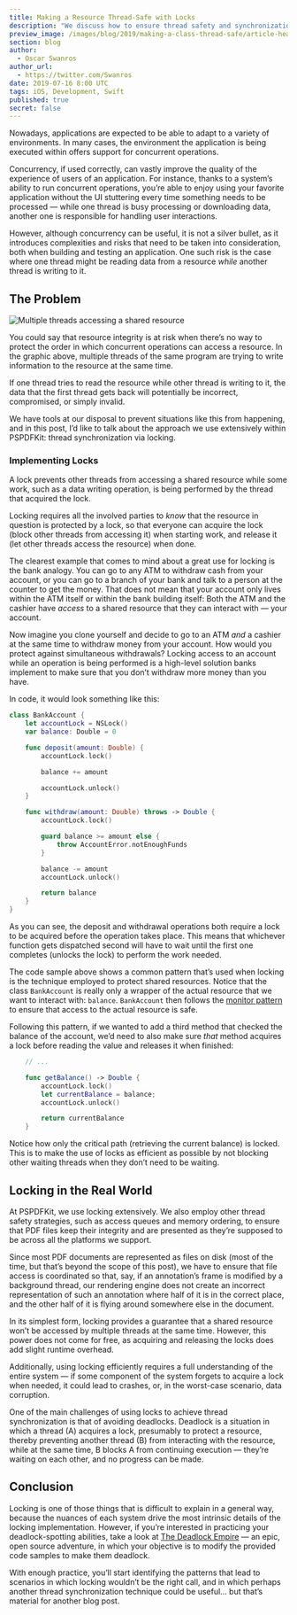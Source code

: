 ```yaml
---
title: Making a Resource Thread-Safe with Locks
description: "We discuss how to ensure thread safety and synchronization via locking."
preview_image: /images/blog/2019/making-a-class-thread-safe/article-header.png
section: blog
author:
  - Oscar Swanros
author_url:
  - https://twitter.com/Swanros
date: 2019-07-16 8:00 UTC
tags: iOS, Development, Swift
published: true
secret: false
---
```


Nowadays, applications are expected to be able to adapt to a variety of environments. In many cases, the environment the application is being executed within offers support for concurrent operations.

Concurrency, if used correctly, can vastly improve the quality of the experience of users of an application. For instance, thanks to a system’s ability to run concurrent operations, you’re able to enjoy using your favorite application without the UI stuttering every time something needs to be processed — while one thread is busy processing or downloading data, another one is responsible for handling user interactions.

However, although concurrency can be useful, it is not a silver bullet, as it introduces complexities and risks that need to be taken into consideration, both when building and testing an application. One such risk is the case where one thread might be reading data from a resource _while_ another thread is writing to it.

## The Problem

![Multiple threads accessing a shared resource](/images/blog/2019/making-a-class-thread-safe/shared-resource.png)

You could say that resource integrity is at risk when there’s no way to protect the order in which concurrent operations can access a resource. In the graphic above, multiple threads of the same program are trying to write information to the resource at the same time.

If one thread tries to read the resource while other thread is writing to it, the data that the first thread gets back will potentially be incorrect, compromised, or simply invalid.

We have tools at our disposal to prevent situations like this from happening, and in this post, I’d like to talk about the approach we use extensively within PSPDFKit: thread synchronization via locking.

### Implementing Locks

A lock prevents other threads from accessing a shared resource while some work, such as a data writing operation, is being performed by the thread that acquired the lock.

Locking requires all the involved parties to _know_ that the resource in question is protected by a lock, so that everyone can acquire the lock (block other threads from accessing it) when starting work, and release it (let other threads access the resource) when done.

The clearest example that comes to mind about a great use for locking is the bank analogy. You can go to any ATM to withdraw cash from your account, or you can go to a branch of your bank and talk to a person at the counter to get the money. That does not mean that your account only lives within the ATM itself or within the bank building itself: Both the ATM and the cashier have _access_ to a shared resource that they can interact with — your account.

Now imagine you clone yourself and decide to go to an ATM _and_ a cashier at the same time to withdraw money from your account. How would you protect against simultaneous withdrawals? Locking access to an account while an operation is being performed is a high-level solution banks implement to make sure that you don’t withdraw more money than you have.

In code, it would look something like this:

```swift
class BankAccount {
	let accountLock = NSLock()
	var balance: Double = 0

	func deposit(amount: Double) {
		accountLock.lock()

		balance += amount

		accountLock.unlock()
	}

	func withdraw(amount: Double) throws -> Double {
		accountLock.lock()

		guard balance >= amount else {
			throw AccountError.notEnoughFunds
		}

		balance -= amount
		accountLock.unlock()

		return balance
	}
}
```

As you can see, the deposit and withdrawal operations both require a lock to be acquired before the operation takes place. This means that whichever function gets dispatched second will have to wait until the first one completes (unlocks the lock) to perform the work needed.

The code sample above shows a common pattern that’s used when locking is the technique employed to protect shared resources. Notice that the class `BankAccount` is really only a wrapper of the actual resource that we want to interact with: `balance`. `BankAccount` then follows the [monitor pattern][] to ensure that access to the actual resource is safe.

Following this pattern, if we wanted to add a third method that checked the balance of the account, we’d need to also make sure _that_ method acquires a lock before reading the value and releases it when finished:

```swift
	// ...

	func getBalance() -> Double {
		accountLock.lock()
		let currentBalance = balance;
		accountLock.unlock()

		return currentBalance
	}
```

Notice how only the critical path (retrieving the current balance) is locked. This is to make the use of locks as efficient as possible by not blocking other waiting threads when they don’t need to be waiting.

## Locking in the Real World

At PSPDFKit, we use locking extensively. We also employ other thread safety strategies, such as access queues and memory ordering, to ensure that PDF files keep their integrity and are presented as they’re supposed to be across all the platforms we support.

Since most PDF documents are represented as files on disk (most of the time, but that’s beyond the scope of this post), we have to ensure that file access is coordinated so that, say, if an annotation’s frame is modified by a background thread, our rendering engine does not create an incorrect representation of such an annotation where half of it is in the correct place, and the other half of it is flying around somewhere else in the document.

In its simplest form, locking provides a guarantee that a shared resource won’t be accessed by multiple threads at the same time. However, this power does not come for free, as acquiring and releasing the locks does add slight runtime overhead.

Additionally, using locking efficiently requires a full understanding of the entire system — if some component of the system forgets to acquire a lock when needed, it could lead to crashes, or, in the worst-case scenario, data corruption.

One of the main challenges of using locks to achieve thread synchronization is that of avoiding deadlocks. Deadlock is a situation in which a thread (A) acquires a lock, presumably to protect a resource, thereby preventing another thread (B) from interacting with the resource, while at the same time, B blocks A from continuing execution — they’re waiting on each other, and no progress can be made.

## Conclusion

Locking is one of those things that is difficult to explain in a general way, because the nuances of each system drive the most intrinsic details of the locking implementation. However, if you’re interested in practicing your deadlock-spotting abilities, take a look at [The Deadlock Empire][] — an epic, open source adventure, in which your objective is to modify the provided code samples to make them deadlock.

With enough practice, you’ll start identifying the patterns that lead to scenarios in which locking wouldn’t be the right call, and in which perhaps another thread synchronization technique could be useful... but that’s material for another blog post.

[monitor pattern]: https://en.wikipedia.org/wiki/Monitor_(synchronization)
[the deadlock empire]: https://deadlockempire.github.io
